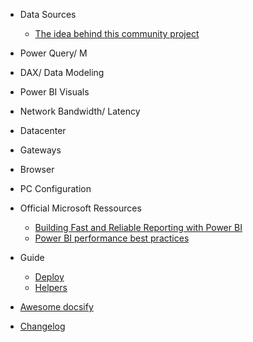 - Data Sources

  - [The idea behind this community project](The-idea-behind-this-community-project.md)

- Power Query/ M

- DAX/ Data Modeling

- Power BI Visuals

- Network Bandwidth/ Latency

- Datacenter

- Gateways

- Browser

- PC Configuration

- Official Microsoft Ressources
  - [Building Fast and Reliable Reporting with Power BI](https://www.youtube.com/watch?v=GhiJABR7XX0&feature=youtu.be)
  - [Power BI performance best practices](https://docs.microsoft.com/en-us/power-bi/power-bi-reports-performance)

- Guide

  - [Deploy](deploy.md)
  - [Helpers](helpers.md)


- [Awesome docsify](awesome.md)
- [Changelog](changelog.md)
